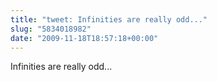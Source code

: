 ```yaml
---
title: "tweet: Infinities are really odd..."
slug: "5834018982"
date: "2009-11-18T18:57:18+00:00"
---
```

Infinities are really odd...